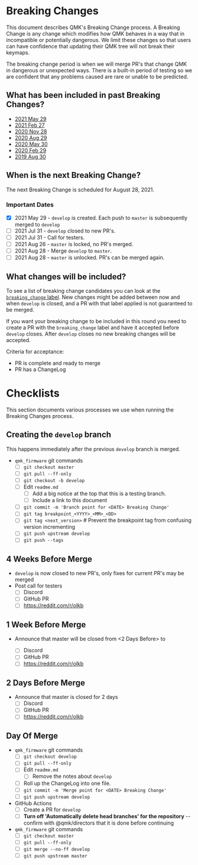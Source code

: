 # Breaking Changes

This document describes QMK's Breaking Change process. A Breaking Change is any change which modifies how QMK behaves in a way that in incompatible or potentially dangerous. We limit these changes so that users can have confidence that updating their QMK tree will not break their keymaps.

The breaking change period is when we will merge PR's that change QMK in dangerous or unexpected ways. There is a built-in period of testing so we are confident that any problems caused are rare or unable to be predicted.

## What has been included in past Breaking Changes?

-   [2021 May 29](ChangeLog/20210529.md)
-   [2021 Feb 27](ChangeLog/20210227.md)
-   [2020 Nov 28](ChangeLog/20201128.md)
-   [2020 Aug 29](ChangeLog/20200829.md)
-   [2020 May 30](ChangeLog/20200530.md)
-   [2020 Feb 29](ChangeLog/20200229.md)
-   [2019 Aug 30](ChangeLog/20190830.md)

## When is the next Breaking Change?

The next Breaking Change is scheduled for August 28, 2021.

### Important Dates

-   [x] 2021 May 29 - `develop` is created. Each push to `master` is subsequently merged to `develop`
-   [ ] 2021 Jul 31 - `develop` closed to new PR's.
-   [ ] 2021 Jul 31 - Call for testers.
-   [ ] 2021 Aug 26 - `master` is locked, no PR's merged.
-   [ ] 2021 Aug 28 - Merge `develop` to `master`.
-   [ ] 2021 Aug 28 - `master` is unlocked. PR's can be merged again.

## What changes will be included?

To see a list of breaking change candidates you can look at the [`breaking_change` label](https://github.com/qmk/qmk_firmware/pulls?q=is%3Aopen+label%3Abreaking_change+is%3Apr). New changes might be added between now and when `develop` is closed, and a PR with that label applied is not guaranteed to be merged.

If you want your breaking change to be included in this round you need to create a PR with the `breaking_change` label and have it accepted before `develop` closes. After `develop` closes no new breaking changes will be accepted.

Criteria for acceptance:

-   PR is complete and ready to merge
-   PR has a ChangeLog

# Checklists

This section documents various processes we use when running the Breaking Changes process.

## Creating the `develop` branch

This happens immediately after the previous `develop` branch is merged.

-   `qmk_firmware` git commands
    -   [ ] `git checkout master`
    -   [ ] `git pull --ff-only`
    -   [ ] `git checkout -b develop`
    -   [ ] Edit `readme.md`
        -   [ ] Add a big notice at the top that this is a testing branch.
        -   [ ] Include a link to this document
    -   [ ] `git commit -m 'Branch point for <DATE> Breaking Change'`
    -   [ ] `git tag breakpoint_<YYYY>_<MM>_<DD>`
    -   [ ] `git tag <next_version>` # Prevent the breakpoint tag from confusing version incrementing
    -   [ ] `git push upstream develop`
    -   [ ] `git push --tags`

## 4 Weeks Before Merge

-   `develop` is now closed to new PR's, only fixes for current PR's may be merged
-   Post call for testers
    -   [ ] Discord
    -   [ ] GitHub PR
    -   [ ] https://reddit.com/r/olkb

## 1 Week Before Merge

-   Announce that master will be closed from <2 Days Before> to <Day of Merge>
    -   [ ] Discord
    -   [ ] GitHub PR
    -   [ ] https://reddit.com/r/olkb

## 2 Days Before Merge

-   Announce that master is closed for 2 days
    -   [ ] Discord
    -   [ ] GitHub PR
    -   [ ] https://reddit.com/r/olkb

## Day Of Merge

-   `qmk_firmware` git commands
    -   [ ] `git checkout develop`
    -   [ ] `git pull --ff-only`
    -   [ ] Edit `readme.md`
        -   [ ] Remove the notes about `develop`
    -   [ ] Roll up the ChangeLog into one file.
    -   [ ] `git commit -m 'Merge point for <DATE> Breaking Change'`
    -   [ ] `git push upstream develop`
-   GitHub Actions
    -   [ ] Create a PR for `develop`
    -   [ ] **Turn off 'Automatically delete head branches' for the repository** -- confirm with @qmk/directors that it is done before continuing
-   `qmk_firmware` git commands
    -   [ ] `git checkout master`
    -   [ ] `git pull --ff-only`
    -   [ ] `git merge --no-ff develop`
    -   [ ] `git push upstream master`
